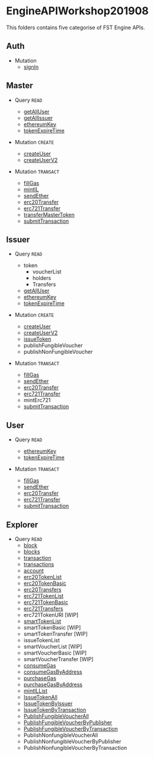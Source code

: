 # EngineAPIWorkshop201908
This folders contains five categorise of FST Engine APIs.

## Auth
- Mutation
  - [signIn](/EngineAPIWorkshop201908/Auth/signIn.md)

## Master
- Query `READ`
  - [getAllUser](/EngineAPIWorkshop201908/Master/getAllUser.md)
  - [getAllIssuer](/EngineAPIWorkshop201908/Master/getAllIssuer.md)
  - [ethereumKey](/EngineAPIWorkshop201908/Master/ethereumKey.md)
  - [tokenExpireTime](/EngineAPIWorkshop201908/Master/tokenExpireTime.md)

- Mutation `CREATE`
  - [createUser](/EngineAPIWorkshop201908/Master/createUser.md)
  - [createUserV2](/EngineAPIWorkshop201908/Master/createUserV2.md)

- Mutation `TRANSACT`
  - [fillGas](/EngineAPIWorkshop201908/Master/fillGas.md)
  - [mintIL](/EngineAPIWorkshop201908/Master/mintIL.md)
  - [sendEther](/EngineAPIWorkshop201908/Master/sendEther.md)
  - [erc20Transfer](/EngineAPIWorkshop201908/Master/erc20Transfer.md)
  - [erc721Transfer](/EngineAPIWorkshop201908/Master/erc721Transfer.md)
  - [transferMasterToken](/EngineAPIWorkshop201908/Master/transferMasterToken.md)
  - [submitTransaction](/EngineAPIWorkshop201908/Master/submitTransaction.md)


## Issuer
- Query `READ`
  - token
    - voucherList
    - holders
    - Transfers
  - [getAllUser](/EngineAPIWorkshop201908/Master/getAllUser.md)
  - [ethereumKey](/EngineAPIWorkshop201908/Master/ethereumKey.md)
  - [tokenExpireTime](/EngineAPIWorkshop201908/Master/tokenExpireTime.md)

- Mutation `CREATE`
  - [createUser](/EngineAPIWorkshop201908/Master/createUser.md)
  - [createUserV2](/EngineAPIWorkshop201908/Master/createUserV2.md)
  - [issueToken](/EngineAPIWorkshop201908/Issuer/issueToken.md)
  - publishFungibleVoucher
  - publishNonFungibleVoucher

- Mutation `TRANSACT`
  - [fillGas](/EngineAPIWorkshop201908/Master/fillGas.md)
  - [sendEther](/EngineAPIWorkshop201908/Master/sendEther.md)
  - [erc20Transfer](/EngineAPIWorkshop201908/Master/erc20Transfer.md)
  - [erc721Transfer](/EngineAPIWorkshop201908/Master/erc721Transfer.md)
  - mintErc721
  - [submitTransaction](/EngineAPIWorkshop201908/Master/submitTransaction.md)


## User
- Query `READ`
  - [ethereumKey](/EngineAPIWorkshop201908/Master/ethereumKey.md)
  - [tokenExpireTime](/EngineAPIWorkshop201908/Master/tokenExpireTime.md)

- Mutation `TRANSACT`
  - [fillGas](/EngineAPIWorkshop201908/Master/fillGas.md)
  - [sendEther](/EngineAPIWorkshop201908/Master/sendEther.md)
  - [erc20Transfer](/EngineAPIWorkshop201908/Master/erc20Transfer.md)
  - [erc721Transfer](/EngineAPIWorkshop201908/Master/erc721Transfer.md)
  - [submitTransaction](/EngineAPIWorkshop201908/Master/submitTransaction.md)


## Explorer
- Query `READ`
  - [block](/EngineAPIWorkshop201908/Explorer/block.md)
  - [blocks](/EngineAPIWorkshop201908/Explorer/blocks.md)
  - [transaction](/EngineAPIWorkshop201908/Explorer/transaction.md)
  - [transactions](/EngineAPIWorkshop201908/Explorer/transactions.md)
  - [account](/EngineAPIWorkshop201908/Explorer/account.md)
  - [erc20TokenList](/EngineAPIWorkshop201908/Explorer/erc20TokenList.md)
  - [erc20TokenBasic](/EngineAPIWorkshop201908/Explorer/erc20TokenBasic.md)
  - [erc20Transfers](/EngineAPIWorkshop201908/Explorer/erc20Transfers.md)
  - [erc721TokenList](/EngineAPIWorkshop201908/Explorer/erc721TokenList.md)
  - [erc721TokenBasic](/EngineAPIWorkshop201908/Explorer/erc721TokenBasic.md)
  - [erc721Transfers](/EngineAPIWorkshop201908/Explorer/erc721Transfers.md)
  - erc721TokenURI [WIP]
  - [smartTokenList](/EngineAPIWorkshop201908/Explorer/smartTokenList.md)
  - smartTokenBasic [WIP]
  - smartTokenTransfer [WIP]
  - issueTokenList
  - smartVoucherList [WIP]
  - smartVoucherBasic [WIP]
  - smartVoucherTransfer [WIP]
  - [consumeGas](/EngineAPIWorkshop201908/Explorer/consumeGas.md)
  - [consumeGasByAddress](/EngineAPIWorkshop201908/Explorer/consumeGasByAddress.md)
  - [purchaseGas](/EngineAPIWorkshop201908/Explorer/purchaseGas.md)
  - [purchaseGasByAddress](/EngineAPIWorkshop201908/Explorer/purchaseGasByAddress.md)
  - [mintILList](/EngineAPIWorkshop201908/Explorer/mintILList.md)
  - [IssueTokenAll](/EngineAPIWorkshop201908/Explorer/IssueTokenAll.md)
  - [IssueTokenByIssuer](/EngineAPIWorkshop201908/Explorer/IssueTokenByIssuer.md)
  - [IssueTokenByTransaction](/EngineAPIWorkshop201908/Explorer/IssueTokenByTransaction.md)
  - [PublishFungibleVoucherAll](/EngineAPIWorkshop201908/Explorer/PublishFungibleVoucherAll.md)
  - [PublishFungibleVoucherByPublisher](/EngineAPIWorkshop201908/Explorer/PublishFungibleVoucherByPublisher.md)
  - [PublishFungibleVoucherByTransaction](/EngineAPIWorkshop201908/Explorer/PublishFungibleVoucherByTransaction.md)
  - PublishNonfungibleVoucherAll
  - PublishNonfungibleVoucherByPublisher
  - PublishNonfungibleVoucherByTransaction

